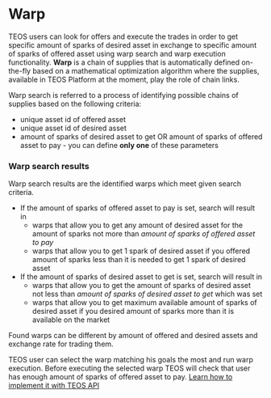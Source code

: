 # Warp

TEOS users can look for offers and execute the trades in order to get specific amount of sparks of desired asset in exchange to specific amount of sparks of offered asset using warp search and warp execution functionality. **Warp** is a chain of supplies that is automatically defined on-the-fly based on a mathematical optimization algorithm where the supplies, available in TEOS Platform at the moment, play the role of chain links.

Warp search is referred to a process of identifying possible chains of supplies based on the following criteria:

* unique asset id of offered asset
* unique asset id of desired asset
* amount of sparks of desired asset to get OR amount of sparks of offered asset to pay - you can define **only one** of these parameters

### Warp search results

Warp search results are the identified warps which meet given search criteria.

* If the amount of sparks of offered asset to pay is set, search will result in
  * warps that allow you to get any amount of desired asset for the amount of sparks not more than _amount of sparks of offered asset to pay_
  * warps that allow you to get 1 spark of desired asset if you offered amount of sparks less than it is needed to get 1 spark of desired asset
* If the amount of sparks of desired asset to get is set, search will result in
  * warps that allow you to get the amount of sparks of desired asset not less than _amount of sparks of desired asset to get_ which was set
  * warps that allow you to get maximum available amount of sparks of desired asset if you desired amount of sparks more than it is available on the market

Found warps can be different by amount of offered and desired assets and exchange rate for trading them.

TEOS user can select the warp matching his goals the most and run warp execution. Before executing the selected warp TEOS will check that user has enough amount of sparks of offered asset to pay. [Learn how to implement it with TEOS API](../../overview/warp-search.md)
